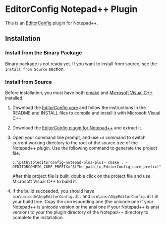 # EditorConfig Notepad++ Plugin

This is an [EditorConfig][] plugin for Notepad++.

## Installation

### Install from the Binary Package

Binary package is not ready yet. If you want to install from source, see the
`Install from Source` section.


### Install from Source

Before installation, you must have both [cmake][] and [Microsoft Visual C++][]
installed.

1. Download the [EditorConfig core][] and follow the instructions in the README
   and INSTALL files to compile and install it with Microsoft Visual C++.

2. Download the [EditorConfig plugin for Notepad++][] and extract it.

3. Open your command line prompt, and use `cd` command to switch current
   working directory to the root of the source tree of the Notepad++ plugin.
   Use the following command to generate the project file:

   `C:\path\to\editorconfig-notepad-plus-plus> cmake . -DEDITORCONFIG_CORE_PREFIX="$(The_path_to_EditorConfig_core_prefix)"`

   After this project file is built, double click on the project file and use
   Microsoft Visual C++ to build it.

4. If the build succeeded, you should have `bin\unicode\NppEditorConfig.dll`
   and `bin\ansi\NppEditorConfig.dll` in your build tree. Copy the
   corresponding one (the unicode one if your Notepad++ is unicode version or
   the ansi one if your Notepad++ is ansi version) to your the plugin directory
   of the Notepad++ directory to complete the installation.




[cmake]: http://www.cmake.org
[EditorConfig]: http://editorconfig.org
[EditorConfig core]: https://github.com/editorconfig/editorconfig
[EditorConfig plugin for Notepad++]: https://github.com/editorconfig/editorconfig-notepad-plus-plus
[Microsoft Visual C++]: http://msdn2.microsoft.com/en-us/visualc/default.aspx

